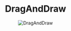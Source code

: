 <div align="center">

# DragAndDraw

![DragAndDraw](https://upload-images.jianshu.io/upload_images/9140378-b342451eb9036f87.gif?imageMogr2/auto-orient/strip%7CimageView2/2/w/240)

</div>
